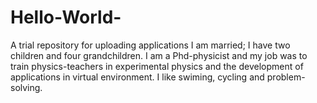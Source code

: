 # Hello-World-
A trial repository for uploading applications
I am married; I have two children and four grandchildren. I am a Phd-physicist and my job was to train physics-teachers in experimental physics and the development of applications in virtual environment. I like swiming, cycling and problem-solving.  
